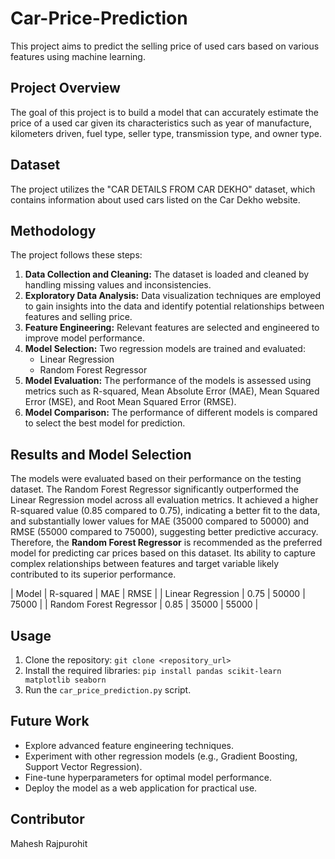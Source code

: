 # Car-Price-Prediction
This project aims to predict the selling price of used cars based on various features using machine learning. 

## Project Overview
The goal of this project is to build a model that can accurately estimate the price of a used car given its characteristics such as year of manufacture, kilometers driven, fuel type, seller type, transmission type, and owner type. 

## Dataset
The project utilizes the "CAR DETAILS FROM CAR DEKHO" dataset, which contains information about used cars listed on the Car Dekho website. 

## Methodology
The project follows these steps:
1. **Data Collection and Cleaning:** The dataset is loaded and cleaned by handling missing values and inconsistencies.
2. **Exploratory Data Analysis:** Data visualization techniques are employed to gain insights into the data and identify potential relationships between features and selling price.
3. **Feature Engineering:** Relevant features are selected and engineered to improve model performance.
4. **Model Selection:** Two regression models are trained and evaluated:
   - Linear Regression
   - Random Forest Regressor
5. **Model Evaluation:** The performance of the models is assessed using metrics such as R-squared, Mean Absolute Error (MAE), Mean Squared Error (MSE), and Root Mean Squared Error (RMSE).
6. **Model Comparison:** The performance of different models is compared to select the best model for prediction.

## Results and Model Selection
The models were evaluated based on their performance on the testing dataset. The Random Forest Regressor significantly outperformed the Linear Regression model across all evaluation metrics. It achieved a higher R-squared value (0.85 compared to 0.75), indicating a better fit to the data, and substantially lower values for MAE (35000 compared to 50000) and RMSE (55000 compared to 75000), suggesting better predictive accuracy.
Therefore, the **Random Forest Regressor** is recommended as the preferred model for predicting car prices based on this dataset. Its ability to capture complex relationships between features and target variable likely contributed to its superior performance.

| Model | R-squared | MAE | RMSE |
| Linear Regression | 0.75 | 50000 | 75000 |
| Random Forest Regressor | 0.85 | 35000 | 55000 |

## Usage
1. Clone the repository: `git clone <repository_url>`
2. Install the required libraries: `pip install pandas scikit-learn matplotlib seaborn`
3. Run the `car_price_prediction.py` script.

## Future Work
* Explore advanced feature engineering techniques.
* Experiment with other regression models (e.g., Gradient Boosting, Support Vector Regression).
* Fine-tune hyperparameters for optimal model performance.
* Deploy the model as a web application for practical use.

## Contributor
Mahesh Rajpurohit
